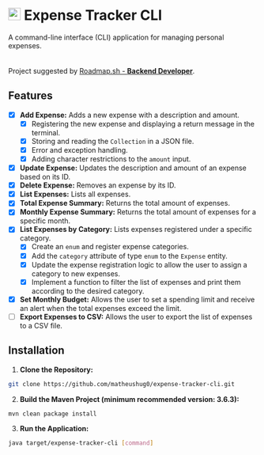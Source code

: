 # <img src="https://roadmap.sh/images/gifs/rocket.gif" width="25px"> Expense Tracker CLI

A command-line interface (CLI) application for managing personal expenses.  
<br>  
Project suggested by [Roadmap.sh - **Backend Developer**](https://roadmap.sh/projects/expense-tracker).

## Features
- [x] **Add Expense:** Adds a new expense with a description and amount.
  - [x] Registering the new expense and displaying a return message in the terminal.
  - [x] Storing and reading the `Collection` in a JSON file.
  - [x] Error and exception handling.
  - [x] Adding character restrictions to the `amount` input.
- [x] **Update Expense:** Updates the description and amount of an expense based on its ID.
- [x] **Delete Expense:** Removes an expense by its ID.
- [x] **List Expenses:** Lists all expenses.
- [x] **Total Expense Summary:** Returns the total amount of expenses.
- [x] **Monthly Expense Summary:** Returns the total amount of expenses for a specific month.
- [x] **List Expenses by Category:** Lists expenses registered under a specific category.
  - [x] Create an `enum` and register expense categories.
  - [x] Add the `category` attribute of type `enum` to the `Expense` entity.
  - [x] Update the expense registration logic to allow the user to assign a category to new expenses.
  - [x] Implement a function to filter the list of expenses and print them according to the desired category.
- [x] **Set Monthly Budget:** Allows the user to set a spending limit and receive an alert when the total expenses exceed the limit.
- [ ] **Export Expenses to CSV:** Allows the user to export the list of expenses to a CSV file.

## Installation
1. **Clone the Repository:**
```bash
git clone https://github.com/matheushug0/expense-tracker-cli.git
```
2. **Build the Maven Project (minimum recommended version: 3.6.3):**
```bash
mvn clean package install
```
3. **Run the Application:**
```bash
java target/expense-tracker-cli [command]
```